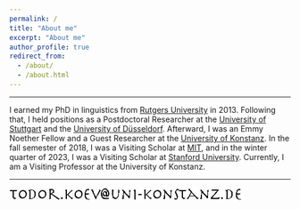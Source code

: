 ```yaml
---
permalink: /
title: "About me"
excerpt: "About me"
author_profile: true
redirect_from: 
  - /about/
  - /about.html
---
```

------
I earned my PhD in linguistics from [Rutgers University](https://ling.rutgers.edu/) in 2013. Following that, I held positions as a Postdoctoral Researcher at the [University of Stuttgart](https://www.ling.uni-stuttgart.de/en/) and the [University of Düsseldorf](https://www.ling.hhu.de/en/). Afterward, I was an Emmy Noether Fellow and a Guest Researcher at the [University of Konstanz](https://www.ling.uni-konstanz.de/en/). In the fall semester of 2018, I was a Visiting Scholar at [MIT](https://linguistics.mit.edu/), and in the winter quarter of 2023, I was a Visiting Scholar at [Stanford University](https://linguistics.stanford.edu/). Currently, I am a Visiting Professor at the University of Konstanz.  

---
![email](images/email1.jpg)

